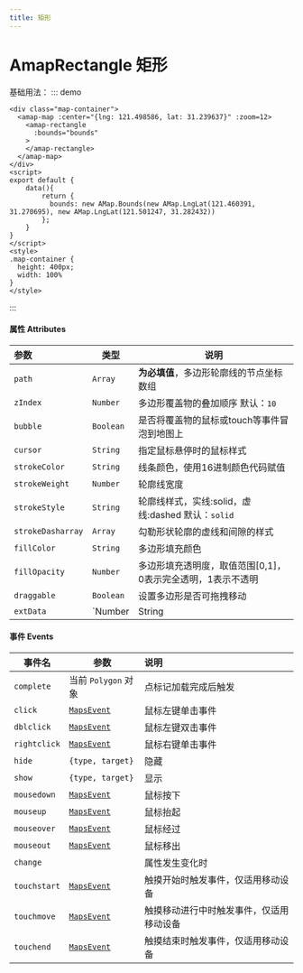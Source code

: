 ```yaml
---
title: 矩形
---
```

# AmapRectangle 矩形
基础用法：
::: demo
```vue
<div class="map-container">
  <amap-map :center="{lng: 121.498586, lat: 31.239637}" :zoom=12>
    <amap-rectangle
      :bounds="bounds"
    >
    </amap-rectangle>
  </amap-map>
</div>
<script>
export default {
    data(){
        return {
          bounds: new AMap.Bounds(new AMap.LngLat(121.460391, 31.270695), new AMap.LngLat(121.501247, 31.282432))
        };
    }
}
</script>
<style>
.map-container {
  height: 400px;
  width: 100%
}
</style>
```
:::
#### 属性  Attributes

| 参数              | 类型                       | 说明                                                        |
| :---------------- | -------------------------- | ----------------------------------------------------------- |
| `path`            | `Array`                    | **为必填值**，多边形轮廓线的节点坐标数组                    |
| `zIndex`          | `Number`                   | 多边形覆盖物的叠加顺序  默认：`10`                          |
| `bubble`          | `Boolean`                  | 是否将覆盖物的鼠标或touch等事件冒泡到地图上                 |
| `cursor`          | `String`                   | 指定鼠标悬停时的鼠标样式                                    |
| `strokeColor`     | `String`                   | 线条颜色，使用16进制颜色代码赋值                            |
| `strokeWeight`    | `Number`                   | 轮廓线宽度                                                  |
| `strokeStyle`     | `String`                   | 轮廓线样式，实线:solid，虚线:dashed   默认：`solid`         |
| `strokeDasharray` | `Array`                    | 勾勒形状轮廓的虚线和间隙的样式                              |
| `fillColor`       | `String`                   | 多边形填充颜色                                              |
| `fillOpacity`     | `Number`                   | 多边形填充透明度，取值范围[0,1]，0表示完全透明，1表示不透明 |
| `draggable`       | `Boolean`                  | 设置多边形是否可拖拽移动                                    |
| `extData`         | `Number | String | Object` | 用户自定义属性                                              |

#### 事件 Events

| 事件名       | 参数                                                         | 说明                                     |
| ------------ | ------------------------------------------------------------ | :--------------------------------------- |
| `complete`   | 当前 `Polygon` 对象                                          | 点标记加载完成后触发                     |
| `click`      | [`MapsEvent`](https://lbs.amap.com/api/javascript-api/reference/event#MapsEvent) | 鼠标左键单击事件                         |
| `dblclick`   | [`MapsEvent`](https://lbs.amap.com/api/javascript-api/reference/event#MapsEvent) | 鼠标左键双击事件                         |
| `rightclick` | [`MapsEvent`](https://lbs.amap.com/api/javascript-api/reference/event#MapsEvent) | 鼠标右键单击事件                         |
| `hide`       | `{type, target}`                                             | 隐藏                                     |
| `show`       | `{type, target}`                                             | 显示                                     |
| `mousedown`  | [`MapsEvent`](https://lbs.amap.com/api/javascript-api/reference/event#MapsEvent) | 鼠标按下                                 |
| `mouseup`    | [`MapsEvent`](https://lbs.amap.com/api/javascript-api/reference/event#MapsEvent) | 鼠标抬起                                 |
| `mouseover`  | [`MapsEvent`](https://lbs.amap.com/api/javascript-api/reference/event#MapsEvent) | 鼠标经过                                 |
| `mouseout`   | [`MapsEvent`](https://lbs.amap.com/api/javascript-api/reference/event#MapsEvent) | 鼠标移出                                 |
| `change`     |                                                              | 属性发生变化时                           |
| `touchstart` | [`MapsEvent`](https://lbs.amap.com/api/javascript-api/reference/event#MapsEvent) | 触摸开始时触发事件，仅适用移动设备       |
| `touchmove`  | [`MapsEvent`](https://lbs.amap.com/api/javascript-api/reference/event#MapsEvent) | 触摸移动进行中时触发事件，仅适用移动设备 |
| `touchend`   | [`MapsEvent`](https://lbs.amap.com/api/javascript-api/reference/event#MapsEvent) | 触摸结束时触发事件，仅适用移动设备       |